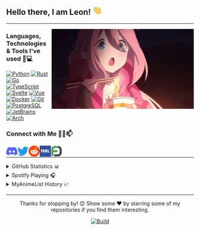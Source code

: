 ## Hello there, I am Leon! <img alt="Wave" height="25px" src="https://raw.githubusercontent.com/IchBinLeoon/IchBinLeoon/main/assets/wave.gif">

---

<img align="right" alt="Nadeshiko" title="<3" height="215px" src="assets/nadeshiko.gif">

### Languages, Technologies & Tools I've used 🚀💻

[![Python](https://img.shields.io/static/v1?style=for-the-badge&logo=Python&logoColor=FFFFFF&message=Python&color=3776AB&label=)](https://www.python.org/)
[![Rust](https://img.shields.io/static/v1?style=for-the-badge&logo=Rust&logoColor=FFFFFF&message=Rust&color=F46623&label=)](https://www.rust-lang.org/)
[![Go](https://img.shields.io/static/v1?style=for-the-badge&logo=Go&logoColor=FFFFFF&message=Go&color=00ADD8&label=)](https://golang.org/)
[![TypeScript](https://img.shields.io/static/v1?style=for-the-badge&logo=TypeScript&logoColor=FFFFFF&message=TypeScript&color=3178C6&label=)](https://www.typescriptlang.org/)
[![Svelte](https://img.shields.io/static/v1?style=for-the-badge&logo=Svelte&logoColor=FFFFFF&message=Svelte&color=FF3E00&label=)](https://svelte.dev/)
[![Vue](https://img.shields.io/static/v1?style=for-the-badge&logo=Vue.js&logoColor=FFFFFF&message=Vue&color=4FC08D&label=)](https://vuejs.org/)
[![Docker](https://img.shields.io/static/v1?style=for-the-badge&logo=Docker&logoColor=FFFFFF&message=Docker&color=2496ED&label=)](https://www.docker.com/)
[![Git](https://img.shields.io/static/v1?style=for-the-badge&logo=Git&message=Git&logoColor=FFFFFF&color=F05032&label=)](https://git-scm.com/)
[![PostgreSQL](https://img.shields.io/static/v1?style=for-the-badge&logo=PostgreSQL&logoColor=FFFFFF&message=PostgreSQL&color=336791&label=)](https://www.postgresql.org/)
[![JetBrains](https://img.shields.io/static/v1?style=for-the-badge&logo=JetBrains&logoColor=FFFFFF&message=JetBrains&color=000000&label=)](https://www.jetbrains.com/)
[![Arch](https://img.shields.io/static/v1?style=for-the-badge&logo=Arch+Linux&logoColor=FFFFFF&message=Arch&nbsp;Linux&color=1793D1&label=)](https://archlinux.org/)

### Connect with Me 🤝🏻📫

<p>
  <a href="https://discordapp.com/users/223871059068321793">
    <img align="left" alt="Discord" title="Discord" width="30px" src="assets/discord.png">
  </a>
  <a href="https://twitter.com/IchBinLeoon">
    <img align="left" alt="Twitter" title="Twitter" width="30px" src="assets/twitter.png">
  </a>
  <a href="https://www.reddit.com/user/IchBinLeoon">
    <img align="left" alt="Reddit" title="Reddit" width="30px" src="assets/reddit.png">
  </a>
  <a href="https://myanimelist.net/profile/IchBinLeoon">
    <img align="left" alt="MyAnimeList" title="MyAnimeList" width="30px" src="assets/myanimelist.png">
  </a>
  <a href="https://myfigurecollection.net/profile/IchBinLeoon">
    <img align="left" alt="MyFigureCollection" title="MyFigureCollection" width="30px" src="assets/myfigurecollection.png">
  </a>
</p>
<br>

---

<details close>
<summary>GitHub Statistics 📊</summary>
<br>
<p>
  <a href="https://github.com/IchBinLeoon" width="100%">
    <img alt="GitHub Stats" height="165px" src="https://github-readme-stats-ichbinleoon.vercel.app/api?username=IchBinLeoon&count_private=true&show_icons=true&theme=dark&hide_border=true&hide_title=true&include_all_commits=true">
    <img alt="Top Langs" height="165px" src="https://github-readme-stats-ichbinleoon.vercel.app/api/top-langs?username=IchBinLeoon&langs_count=10&layout=compact&hide_border=true&theme=dark">
  </a>
</p>
</details>

<details close>
<summary>Spotify Playing 🎧</summary>
<br>
<p>
  <a href="https://open.spotify.com/user/v7ttuai8eqcoqdseoztwk31os">
    <img alt="Spotify" height="200px" src="https://spotify-readme-ichbinleoon.vercel.app/api/spotify">
  </a>
</p>
</details>

<details close>
<summary>MyAnimeList History 📈</summary>
<!-- MyAnimeList Activity Start -->

- [Dr. Stone: New World](https://myanimelist.net/anime.php?id=48549) ep. 10

- [86 Part 2](https://myanimelist.net/anime.php?id=48569) ep. 3

- [86 Part 2](https://myanimelist.net/anime.php?id=48569) ep. 4

- [86 Part 2](https://myanimelist.net/anime.php?id=48569) ep. 5

- [Kono Subarashii Sekai ni Bakuen wo!](https://myanimelist.net/anime.php?id=51958) ep. 10

- [Kuma Kuma Kuma Bear Punch!](https://myanimelist.net/anime.php?id=45486) ep. 10

- [Mahoutsukai no Yome Season 2](https://myanimelist.net/anime.php?id=52955) ep. 3

- [86 Part 2](https://myanimelist.net/anime.php?id=48569) ep. 2

- [86 Part 2](https://myanimelist.net/anime.php?id=48569) ep. 1

- [86](https://myanimelist.net/anime.php?id=41457) ep. 11

- [86](https://myanimelist.net/anime.php?id=41457) ep. 7

- [86](https://myanimelist.net/anime.php?id=41457) ep. 10

- [86](https://myanimelist.net/anime.php?id=41457) ep. 9

- [86](https://myanimelist.net/anime.php?id=41457) ep. 8

- [86](https://myanimelist.net/anime.php?id=41457) ep. 6

<!-- MyAnimeList Activity End -->
</details>

---

<p align="center">Thanks for stopping by! 😊 Show some ❤️ by starring some of my repositories if you find them interesting.</p>
<p align="center">
  <a href="https://github.com/IchBinLeoon/IchBinLeoon/actions">
    <img alt="Build" src="https://img.shields.io/github/actions/workflow/status/IchBinLeoon/IchBinLeoon/update.yml?branch=main&style=flat-square">
  </a>
</p>
